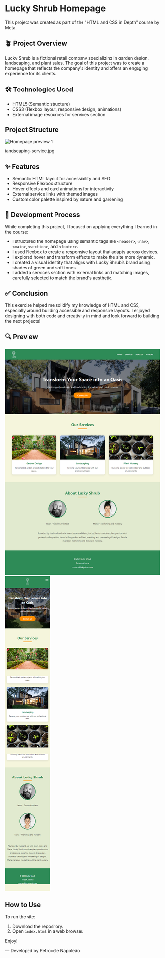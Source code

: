 # Lucky Shrub Homepage

This project was created as part of the "HTML and CSS in Depth" course by Meta.

## 🪴 Project Overview

Lucky Shrub is a fictional retail company specializing in garden design, landscaping, and plant sales. The goal of this project was to create a homepage that reflects the company's identity and offers an engaging experience for its clients.

## 🛠️ Technologies Used

- HTML5 (Semantic structure)
- CSS3 (Flexbox layout, responsive design, animations)
- External image resources for services section

## Project Structure

![Homepage preview 1](https://raw.githubusercontent.com/pietronapoleao/luck-shrub-homepage/refs/heads/main/assets/images/structure.jpg)

landscaping-service.jpg
## ✨ Features

- Semantic HTML layout for accessibility and SEO
- Responsive Flexbox structure
- Hover effects and card animations for interactivity
- External service links with themed images
- Custom color palette inspired by nature and gardening

## 🧠 Development Process

While completing this project, I focused on applying everything I learned in the course:
- I structured the homepage using semantic tags like `<header>`, `<nav>`, `<main>`, `<section>`, and `<footer>`.
- I used Flexbox to create a responsive layout that adapts across devices.
- I explored hover and transform effects to make the site more dynamic.
- I created a visual identity that aligns with Lucky Shrub’s brand using shades of green and soft tones.
- I added a services section with external links and matching images, carefully selected to match the brand's aesthetic.

## ✅ Conclusion

This exercise helped me solidify my knowledge of HTML and CSS, especially around building accessible and responsive layouts. I enjoyed designing with both code and creativity in mind and look forward to building the next projects!

## 🔍 Preview

![Homepage preview 1](https://raw.githubusercontent.com/pietronapoleao/lucky-shrub-homepage/refs/heads/main/assets/images/demo1.jpg)
![Homepage preview 2](https://raw.githubusercontent.com/pietronapoleao/lucky-shrub-homepage/refs/heads/main/assets/images/demo2.jpg)


## How to Use

To run the site:
1. Download the repository.
2. Open `index.html` in a web browser.

Enjoy!

— Developed by Petrocele Napoleão
